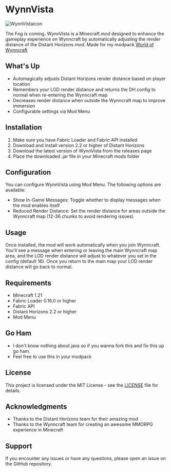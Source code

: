 # WynnVista
![WynnVistaicon](https://github.com/user-attachments/assets/c24c317a-d54f-41b8-9932-9d56e3fc5469)


The Fog is coming. WynnVista is a Minecraft mod designed to enhance the gameplay experience on Wynncraft by automatically adjusting the render distance of the Distant Horizons mod. Made for my modpack [World of Wynncraft](https://github.com/bob10234/World-of-Wynncraft)

## What's Up

- Automagically adjusts Distant Horizons render distance based on player location
- Remembers your LOD render distance and returns the DH config to normal when re-entering the Wynncraft map
- Decreases render distance when outside the Wynncraft map to improve immersion
- Configurable settings via Mod Menu

## Installation

1. Make sure you have Fabric Loader and Fabric API installed
2. Download and install version 2.2 or higher of Distant Horizons
3. Download the latest version of WynnVista from the releases page
4. Place the downloaded .jar file in your Minecraft mods folder

## Configuration

You can configure WynnVista using Mod Menu. The following options are available:

- Show In-Game Messages: Toggle whether to display messages when the mod enables itself
- Reduced Render Distance: Set the render distance for areas outside the Wynncraft map (12-36 chunks to avoid rendering issues)

## Usage

Once installed, the mod will work automatically when you join Wynncraft. You'll see a message when entering or leaving the main Wynncraft map area, and the LOD render distance will adjust to whatever you set in the config (default 16). Once you return to the main map your LOD render distance will go back to normal.

## Requirements

- Minecraft 1.21
- Fabric Loader 0.16.0 or higher
- Fabric API
- Distant Horizons 2.2 or higher
- Mod Menu

## Go Ham

- I don't know nothing about java so if you wanna fork this and fix this up go ham.
- Feel free to use this in your modpack

## License

This project is licensed under the MIT License - see the [LICENSE](LICENSE.txt) file for details.

## Acknowledgments

- Thanks to the Distant Horizons team for their amazing mod
- Thanks to the Wynncraft team for creating an awesome MMORPG experience in Minecraft

## Support

If you encounter any issues or have any questions, please open an issue on the GitHub repository.
